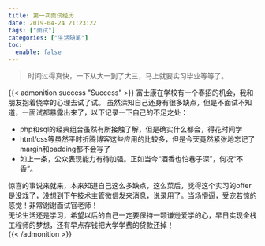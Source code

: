 ```yaml
---
title: 第一次面试经历
date: 2019-04-24 21:23:22
tags: ["面试"]
categories: ["生活随笔"]
toc:
  enable: false
---
```


> 时间过得真快，一下从大一到了大三，马上就要实习毕业等等了。

<!--more-->

{{< admonition success "Success" >}}
富士康在学校有一个春招的机会，我和朋友抱着侥幸的心理去试了试。 
虽然深知自己还身有很多缺点，但是不面试不知道，一面试都暴露出来了，以下记录一下自己的不足之处：  
- php和sql的经典组合虽然有所接触了解，但是确实什么都会，得花时间学  
- html/css等虽然平时折腾博客这些应用的比较多，但是今天竟然紧张地忘记了margin和padding都不会写了  
- 如上一条，公众表现能力有待加强。正如当今“酒香也怕巷子深”，何况“不香”。  

惊喜的事说来就来，本来知道自己这么多缺点，这么菜后，觉得这个实习的offer是没戏了，没想到下午技术主管微信发来消息，说录用了。当场懵逼，受宠若惊的感觉！非常谢谢面试官老师！  
无论生活还是学习，希望以后的自己一定要保持一颗谦逊爱学的心，早日实现全栈工程师的梦想，还有早点存钱把大学学费的贷款还掉！  
{{< /admonition >}}